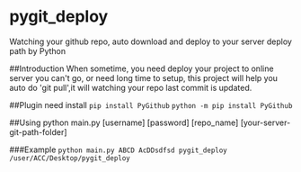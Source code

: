 # pygit_deploy
Watching your github repo, auto download and deploy to your server deploy path by Python

##Introduction
When sometime, you need deploy your project to online server you can't go, or need long time to setup, this project will help you auto do 'git pull',it will watching your repo last commit is updated.

##Plugin need install
```pip install PyGithub```
```python -m pip install PyGithub```

##Using
python main.py [username] [password] [repo_name] [your-server-git-path-folder]

###Example
```python main.py ABCD AcDDsdfsd pygit_deploy /user/ACC/Desktop/pygit_deploy```
